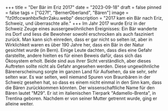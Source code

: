 +++
title = "Der Bär im Eriz 2017"
date = "2023-09-18"
draft = false
pinned = false
tags = ["G27f", "BernerOberland", "Bären"]
image = "fz0tfccwanhbxfkdrr2aku.webp"
description = "2017 kam ein Bär nach Eriz, Schweiz, und überraschte alle."
+++
Im Jahr 2017 wurde Eriz in der Schweiz Zeuge eines aussergewöhnlichen Ereignisses: Ein Bär wanderte ins Dorf und liess die Bewohner sowohl erschrocken als auch fasziniert zurück. Man kann sich einreden, dass er gar nicht so selten ist, aber in Wirklichkeit waren es über 190 Jahre her, dass ein Bär in der Natur gesichtet wurde (in Bern). Einige Leute dachten, dass dies eine Gefahr darstellte, andere hielten es für einen Beweis dafür, dass sich das Ökosystem erholt.  Beide sind aus ihrer Sicht verständlich, aber dieses Auftreten sollte nicht als Gefahr angesehen werden. Diese ungewöhnliche Bärenerscheinung sorgte im ganzen Land für Aufsehen, da sie sehr, sehr selten war. Es war selten, weil niemand Spuren von Braunbären in der Schweiz gesehen hat, so dass es einem nicht einmal in den Sinn kam, dass die Bären zurückkommen könnten. Der wissenschaftliche Name für den Bären lautet "M29". Er ist im italienischen Tierpark "Adamello-Brenta", in Trentina geboren. Nachdem er von seiner Mutter getrennt wurde, ging er alleine weiter.